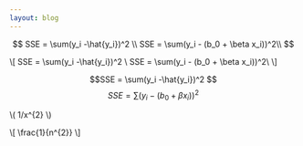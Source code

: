 ```yaml
---
layout: blog
---
```


$$
SSE =  \sum(y_i -\hat{y_i})^2 \\ 
SSE =  \sum(y_i - (b_0 + \beta x_i))^2\\ 
$$


\\[
SSE =  \sum(y_i -\hat{y_i})^2 \\ 
SSE =  \sum(y_i - (b_0 + \beta x_i))^2\\ 
\\]

$$SSE =  \sum(y_i -\hat{y_i})^2 $$
$$SSE =  \sum(y_i - (b_0 + \beta x_i))^2$$

\\( 1/x^{2} \\)

\\[ \frac{1}{n^{2}} \\]